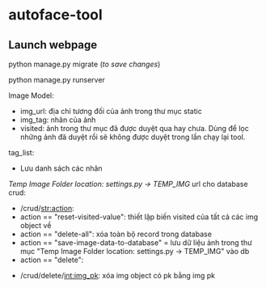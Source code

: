 # autoface-tool

## Launch webpage
python manage.py migrate (*to save changes*)

python manage.py runserver

Image Model:
  - img_url: địa chỉ tương đối của ảnh trong thư mục static
  - img_tag: nhãn của ảnh
  - visited: ảnh trong thư mục đã được duyệt qua hay chưa. Dùng để  lọc những ảnh đã duyệt rồi sẽ không được duyệt trong lần chạy lại tool.

tag_list:
  - Lưu danh sách các nhãn

*Temp Image Folder location: settings.py -> TEMP_IMG*
url cho database crud:
  - <host>/crud/<str:action>:
  - action == "reset-visited-value": thiết lập biến visited của tất cả các img object về  
  - action == "delete-all": xóa toàn bộ record trong database
  - action == "save-image-data-to-database" = lưu dữ liệu ảnh trong thư mục "Temp Image Folder location: settings.py -> TEMP_IMG" vào db
  - action == "delete":
  + <host>/crud/delete/<int:img_pk>: xóa img object có pk bằng img pk
